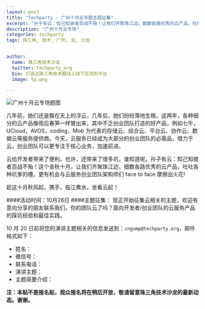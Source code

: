 ```yaml
---
layout: post
title: "Techparty - 广州十月云专题主题征集"
excerpt: "孙子有云：知己知彼者百战不殆！让我们齐聚珠江边，数数各路优秀的云产品，吐吐各种坑爹的槽，更可与初创团队 face to face 摩擦出火花!"
description: "广州十月云专场"
categories: techparty
tags: 珠三角, 技术, 广州, 云, 沙龙


author:
  name: 珠三角技术沙龙
  twitter: techparty_org
  bio: 打造泛珠三角技术圈线上线下交流的平台
  image: tp.png

---
```


![广州十月云专场题图](http://ww1.sinaimg.cn/large/6907a9d0gw1el9dyiun7gj20ez0fc758.jpg)

几年前，她们还是飘在天上的浮云，几年后，她们纷纷落地生根。这两年，各种细分的云产品像雨后春笋一样冒出来，其中不乏创业团队打造的好产品，例如七牛，UCloud，AVOS，coding，Mob 为代表的存储云、综合云、平台云、协作云、数据云等服务提供商。今天，云服务已经成为大部分的创业团队的必需品，借力于云，创业团队可以更专注于核心业务，加速前进。

云给开发者带来了便利，也许，还带来了很多坑，谁知道呢。孙子有云：知己知彼者百战不殆！这个金秋十月，让我们齐聚珠江边，细数各路优秀的云产品，吐吐各种坑爹的槽，更有机会与云服务创业团队架构师们 face to face 摩擦出火花!

趁这十月秋风起，携手，临江煮水，坐看云起！
  
  
####活动时间：10月26日
####主题征集： 现正开始征集云相关的主题，欢迎有意向分享的朋友联系我们。你的团队云了吗？面向开发者/创业团队的云服务产品的踩坑经验和最佳实践。

10 月 20 日前将您的演讲主题相关的信息发送到：`cngump@techparty.org`，邮件格式如下：

* 姓名：
* 微信号：
* 联系电话：
* 演讲主题：
* 主题简要介绍：

**注：本贴不是报名贴，观众报名将在稍后开放，敬请留意珠三角技术沙龙的最新动态。谢谢。**